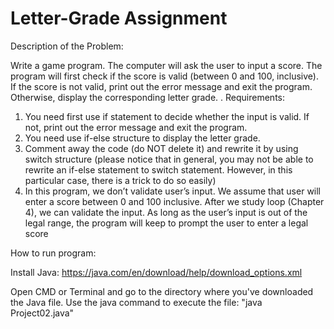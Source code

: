 # Letter-Grade Assignment
Description of the Problem:

Write a game program. The computer will ask the user to input a score. The program will
first check if the score is valid (between 0 and 100, inclusive). If the score is not valid,
print out the error message and exit the program. Otherwise, display the corresponding
letter grade. .
Requirements:
1. You need first use if statement to decide whether the input is valid. If not, print
out the error message and exit the program.
2. You need use if-else structure to display the letter grade.
3. Comment away the code (do NOT delete it) and rewrite it by using switch
structure (please notice that in general, you may not be able to rewrite an if-else
statement to switch statement. However, in this particular case, there is a trick to
do so easily)
4. In this program, we don’t validate user’s input. We assume that user will enter a
score between 0 and 100 inclusive. After we study loop (Chapter 4), we can
validate the input. As long as the user’s input is out of the legal range, the
program will keep to prompt the user to enter a legal score


How to run program:

Install Java:
https://java.com/en/download/help/download_options.xml

Open CMD or Terminal and go to the directory where you've downloaded the Java file.
Use the java command to execute the file: "java Project02.java" 
